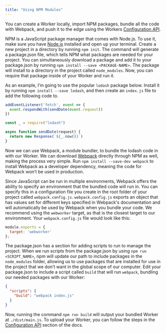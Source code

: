```yaml
---
title: "Using NPM Modules"
---
```


You can create a Worker locally, import NPM packages, bundle all the code with Webpack, and push it to the edge using the Workers [Configuration API](/archive/api/).

NPM is a JavaScript package manager that comes with Node.js. To use it, make sure you have [Node.js](https://nodejs.org/en/download/) installed and open up your terminal. Create a new project in a directory by running `npm init`. The command will generate a package.json file, which tells NPM what packages are needed for your project. You can simultaneously download a package and add it to your package.json by running `npm install --save <PACKAGE-NAME>`. The package will install to a directory in the project called `node_modules`. Now, you can require that package inside of your Worker and run it.

As an example, I’m going to use the popular `lodash` package below. Install it by running `npm install --save lodash`, and then create an `index.js` file to add the following code to.

```js
addEventListener('fetch', event => {
  event.respondWith(sendDate(event.request))
})

const _ = require("lodash")

async function sendDate(request) {
  return new Response(`${_.now()}`)
}
```

Now we can use Webpack, a module bundler, to bundle the lodash code in with our Worker. We can download [Webpack](https://webpack.github.io/) directly through NPM as well, making the process very simple. Run `npm install --save-dev webpack` to install Webpack as a developer dependency, meaning the code for Webpack won’t be used in production.

Since JavaScript can be run in multiple environments, Webpack offers the ability to specify an environment that the bundled code will run in. You can specify this in a configuration file you create in the root folder of your project called `webpack.config.js`. `webpack.config.js` exports an object that has values set for different keys specified in Webpack's documentation and will automatically be used by Webpack when you bundle your code. We recommend using the `webworker` target, as that is the closest target to our environment. Your `webpack.config.js` file would look like this:

```js
module.exports = {
  target: 'webworker'
};
```

The package.json has a section for adding scripts to run to manage the project. When we run scripts from the package.json by using `npm run <SCRIPT_NAME>`, npm will update our path to include packages in the `node_modules` folder, allowing us to use packages that are installed for use in the project that we don’t want in the global scope of our computer. Edit your package.json to include a script called `build` that will run `webpack`, bundling our needed packages with our Worker:

```json
{
  "scripts": {
    "build": "webpack index.js"
  }
}
```

Now, running the command `npm run build` will output your bundled Worker at `./dist/main.js`. To upload your Worker, you can follow the steps in the [Configuration API](/archive/api/) section of the docs.
